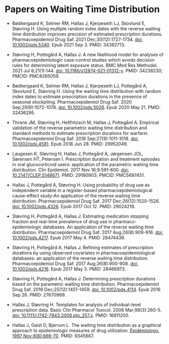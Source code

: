 # Papers on Waiting Time Distribution

- Bødkergaard K, Selmer RM, Hallas J, Kjerpeseth LJ, Skovlund E, Støvring H.
Using multiple random index dates with the reverse waiting time distribution
improves precision of estimated prescription durations. Pharmacoepidemiol Drug
Saf. 2021 Dec;30(12):1727-1734. [doi: 10.1002/pds.5340](https://doi.org/10.1002/pds.5340). Epub 2021 Sep 3. PMID: 34382713.

- Støvring H, Pottegård A, Hallas J. A new likelihood model for analyses of
pharmacoepidemiologic case-control studies which avoids decision rules for
determining latent exposure status. BMC Med Res Methodol. 2021 Jul 8;21(1):144.
[doi: 10.1186/s12874-021-01312-y](https://doi.org/10.1186/s12874-021-01312-y). PMID: 34238230; PMCID: PMC8265059.

- Bødkergaard K, Selmer RM, Hallas J, Kjerpeseth LJ, Pottegård A, Skovlund E,
Støvring H. Using the waiting time distribution with random index dates to
estimate prescription durations in the presence of seasonal stockpiling.
Pharmacoepidemiol Drug Saf. 2020 Sep;29(9):1072-1078. [doi: 10.1002/pds.5026](https://doi.org/10.1002/pds.5026).
Epub 2020 May 21. PMID: 32436295.

- Thrane JM, Støvring H, Hellfritzsch M, Hallas J, Pottegård A. Empirical
validation of the reverse parametric waiting time distribution and standard
methods to estimate prescription durations for warfarin. Pharmacoepidemiol Drug
Saf. 2018 Sep;27(9):1011-1018. [doi: 10.1002/pds.4581](https://doi.org/10.1002/pds.4581). Epub 2018 Jun 28. PMID: 29952049.

- Laugesen K, Støvring H, Hallas J, Pottegård A, Jørgensen JOL, Sørensen HT,
Petersen I. Prescription duration and treatment episodes in oral glucocorticoid
users: application of the parametric waiting time distribution. Clin Epidemiol.
2017 Nov 16;9:591-600. [doi: 10.2147/CLEP.S148671](https://doi.org/10.2147/CLEP.S148671). PMID: 29180903; PMCID: PMC5697451.

- Hallas J, Pottegård A, Støvring H. Using probability of drug use as
independent variable in a register-based pharmacoepidemiological cause-effect
study-An application of the reverse waiting time distribution. Pharmacoepidemiol
Drug Saf. 2017 Dec;26(12):1520-1526. [doi: 10.1002/pds.4326](https://doi.org/10.1002/pds.4326). Epub 2017 Oct 12.
PMID: 29024218.

- Støvring H, Pottegård A, Hallas J. Estimating medication stopping fraction
and real-time prevalence of drug use in pharmaco-epidemiologic databases. An
application of the reverse waiting time distribution. Pharmacoepidemiol Drug
Saf. 2017 Aug;26(8):909-916. [doi: 10.1002/pds.4217](https://doi.org/10.1002/pds.4217). Epub 2017 May 4. PMID: 28474439.

- Støvring H, Pottegård A, Hallas J. Refining estimates of prescription
durations by using observed covariates in pharmacoepidemiological databases: an
application of the reverse waiting time distribution. Pharmacoepidemiol Drug
Saf. 2017 Aug;26(8):900-908. [doi: 10.1002/pds.4216](https://doi.org/10.1002/pds.4216). Epub 2017 May 3. PMID: 28466973.

- Støvring H, Pottegård A, Hallas J. Determining prescription durations based
on the parametric waiting time distribution. Pharmacoepidemiol Drug Saf. 2016
Dec;25(12):1451-1459. [doi: 10.1002/pds.4114](https://doi.org/10.1002/pds.4114). Epub 2016 Sep 26. PMID: 27670969.

- Hallas J, Støvring H. Templates for analysis of individual-level
prescription data. Basic Clin Pharmacol Toxicol. 2006 Mar;98(3):260-5. [doi:
10.1111/j.1742-7843.2006.pto_257.x](https://doi.org/10.1111/j.1742-7843.2006.pto_257.x). PMID: 16611200.

- Hallas J, Gaist D, Bjerrum L. The waiting time distribution as a graphical
approach to epidemiologic measures of drug utilization. [Epidemiology. 1997
Nov;8(6):666-70](https://journals.lww.com/epidem/Abstract/1997/10000/The_Waiting_Time_Distribution_as_a_Graphical.13.aspx). PMID: 9345667.
